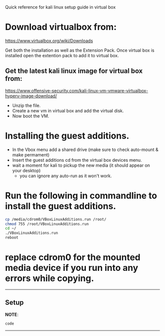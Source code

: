 Quick reference for kali linux setup guide in virtual box

# Download virtualbox from:
https://www.virtualbox.org/wiki/Downloads

Get both the installation as well as the Extension Pack.
Once virtual box is installed open the extention pack to add it to virtual box.

## Get the latest kali linux image for virtual box from:
https://www.offensive-security.com/kali-linux-vm-vmware-virtualbox-hyperv-image-download/

- Unzip the file.
- Create a new vm in virtual box and add the virtual disk.
- Now boot the VM.


# Installing the guest additions.
- In the Vbox menu add a shared drive (make sure to check auto-mount & make permament)
- Insert the guest additions cd from the virtual box devices menu.
- wait a moment for kali to pickup the new media (it should appear on your desktop)
  - you can ignore any auto-run as it won't work.

# Run the following in commandline to install the guest additions.
```bash
cp /media/cdrom0/VBoxLinuxAdditions.run /root/
chmod 755 /root/VBoxLinuxAdditions.run
cd ~/
./VBoxLinuxAdditions.run
reboot
```

# replace cdrom0 for the mounted media device if you run into any errors while copying.


- - -

## Setup

**NOTE**:
```bash
code
```


- - -
